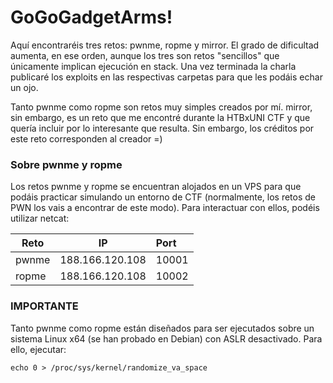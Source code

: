 # GoGoGadgetArms!
Aquí encontraréis tres retos: pwnme, ropme y mirror. El grado de dificultad aumenta, en ese orden, aunque los tres son retos "sencillos" que únicamente implican ejecución en stack.
Una vez terminada la charla publicaré los exploits en las respectivas carpetas para que les podáis echar un ojo.

Tanto pwnme como ropme son retos muy simples creados por mí. mirror, sin embargo, es un reto que me encontré durante la HTBxUNI CTF
 y que quería incluir por lo interesante que resulta. Sin embargo, los créditos por este reto corresponden al creador =)
 
### Sobre pwnme y ropme
Los retos pwnme y ropme se encuentran alojados en un VPS para que podáis practicar simulando un entorno de CTF (normalmente, los retos de PWN los vais a encontrar de este modo). Para interactuar con ellos, podéis utilizar netcat:

Reto           | IP              | Port         |        
-------------  | :-------------: |:-------------|
pwnme          | 188.166.120.108 | 10001        |
ropme          | 188.166.120.108 | 10002        |

### IMPORTANTE
Tanto pwnme como ropme están diseñados para ser ejecutados sobre un sistema Linux x64 (se han probado en Debian) con ASLR desactivado. Para ello, ejecutar:
```
echo 0 > /proc/sys/kernel/randomize_va_space
```
